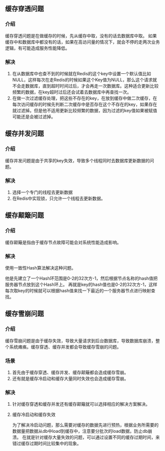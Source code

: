 ## 缓存穿透问题
### 介绍
 缓存穿透问题是在做缓存的时候，先从缓存中取，没有的话去数据库中取。
 如果缓存中和数据库中都没有的话，如果在高访问量的情况下，就会不停的走两次业务逻辑，有可能造成服务性能降低。
### 解决
1. 在从数据库中也查不到的时候就在Redis的这个key中设置一个默认值比如NULL，这样每次在走Redis的时候如果这个Key值为NULL，那么这个请求就不会走数据库，直到超时时间过后，才会再走一次数据库。这种适合更新比较频繁的数据，在key超时过后还会试着去数据库中再查找一次。
2. 在做一次过滤缓存处理，把这些不存在的key，在放到缓存中做二次缓存，在每次访问缓存的时候先判断二次缓存中是否存在这个不存在的key，如果存在就过滤掉。但是他不适用更新比较频繁的数据，因为过滤的key值如果被赋值可能还是会被过滤掉。
## 缓存并发问题
### 介绍
  缓存并发问题是由于共享的key失效，导致多个线程同时去数据库更新数据的问题。
### 解决
  1. 选择一个专门的线程去更新数据
  2. 在Redis中实现锁，只允许一个线程去更新数据。
## 缓存颠簸问题
### 介绍
  缓存颠簸是指由于缓存节点故障可能会对系统性能造成影响。
### 解决
  使用一致性Hash算法解决这种问题。
  
  他是先建立了一个Hash环范围是0-2的32次方-1，然后根据节点名称的hash值把服务器节点放到这个Hash环上。
  再就是key的hash值也是0-2的32次方-1，这样每次取key的时候就可以根据hash值来找一下最近的一个服务器节点进行映射查找。
## 缓存雪崩问题
### 介绍
   缓存雪崩问题是由于缓存失效，导致大量请求到后台数据库，导致数据库崩溃，整个系统瘫痪。缓存穿透、缓存并发都会导致缓存雪崩的问题。
### 场景
1. 首先由于缓存穿透、缓存并发、缓存颠簸都会造成缓存雪崩。
2. 还有就是缓存冷启动和缓存大量同时失效也会造成缓存雪崩。
### 解决
1. 针对缓存穿透和缓存并发还有缓存颠簸就可以选择相应的解决方案解决。
2. 缓存冷启动和缓存失效

    为了解决冷启动问题，那么需要对缓存的数据先进行预热，根据业务所需要的数据量把数据从db中load到缓存中，注意要分批次的load数据，防止db崩溃。
    在就是针对缓存大量失效的问题，可以通过设置不同的缓存过期时间，来错过缓存过期时间比较集中的现象。